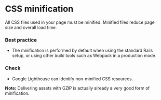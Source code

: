 # CSS minification

All CSS files used in your page must be minified. Minified files reduce page size and overall load time.

### Best practice

* The minification is performed by default when using the standard Rails setup, or using other build tools such as Webpack in a production mode.

### Check

* Google Lighthouse can identify non-minified CSS resources.

**Note:** Delivering assets with GZIP is actually already a very good form of minification.
